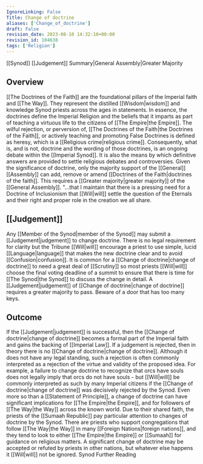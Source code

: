 ```yaml
---
IgnoreLinking: False
Title: Change of doctrine
aliases: ['Change_of_doctrine']
draft: False
revision_date: 2023-08-10 14:32:10+00:00
revision_id: 104638
tags: ['Religion']
---
```


[[Synod]] [[Judgement]] Summary|General Assembly|Greater Majority
## Overview
[[The Doctrines of the Faith]] are the foundational pillars of the Imperial faith and [[The Way]]. They represent the distilled [[Wisdom|wisdom]] and knowledge Synod priests across the ages in statements. In essence, the doctrines define the Imperial Religion and the beliefs that it imparts as part of teaching a virtuous life to the citizens of [[The Empire|the Empire]].
The wilful rejection, or perversion of, [[The Doctrines of the Faith|the Doctrines of the Faith]], or actively teaching and promoting False Doctrines is defined as heresy, which is a [[Religious crime|religious crime]]. Consequently, what is, and is not, doctrine and the wording of those doctrines, is an ongoing debate within the [[Imperial Synod]]. It is also the means by which definitive answers are provided to settle religious debates and controversies.
Given the significance of doctrine, only the majority support of the [[General]] [[Assembly]] can add, remove or amend [[Doctrines of the Faith|doctrines of the faith]]. This requires a [[Greater majority|greater majority]] of the [[General Assembly]]. 
"...that I maintain that there is a pressing need for a Doctrine of Inclusionism that [[Will|will]] settle the question of the Eternals and their right and proper role in the creation we all share.
## [[Judgement]]
Any [[Member of the Synod|member of the Synod]] may submit a [[Judgement|judgement]] to change doctrine. There is no legal requirement for clarity but the Tribune [[Will|will]] encourage a priest to use simple, lucid [[Language|language]] that makes the new doctrine clear and to avoid [[Confusion|confusion]]. It is common for a [[Change of doctrine|change of doctrine]] to need a great deal of [[Scrutiny]] so most priests [[Will|will]] choose the final voting deadline of a summit to ensure that there is time for [[The Synod|the Synod]] to discuss the change in detail.
A [[Judgement|judgement]] of [[Change of doctrine|change of doctrine]] requires a greater majority to pass.
Beware of a door that has too many keys.
## Outcome
If the [[Judgement|judgement]] is successful, then the [[Change of doctrine|change of doctrine]] becomes a formal part of the Imperial faith and gains the backing of [[Imperial Law]].
If a judgement is rejected, then in theory there is no [[Change of doctrine|change of doctrine]]. Although it does not have any legal standing, such a rejection is often commonly interpreted as a rejection of the virtue and validity of the proposed idea. For example, a failure to change doctrine to recognize that orcs have souls does not legally imply that orcs do not have souls - but [[Will|will]] be commonly interpreted as such by many Imperial citizens if the [[Change of doctrine|change of doctrine]] was decisively rejected by the Synod.
Even more so than a [[Statement of Principle]], a change of doctrine can have significant implications for [[The Empire|the Empire]], and for followers of [[The Way|the Way]] across the known world. Due to their shared faith, the priests of the [[Sumaah Republic]] pay particular attention to changes of doctrine by the Synod. There are priests who support congregations that follow [[The Way|the Way]] in many [[Foreign Nations|foreign nations]], and they tend to look to either [[The Empire|the Empire]] or [[Sumaah]] for guidance on religious matters. A significant change of doctrine may be accepted or refuted by priests in other nations, but whatever else happens it [[Will|will]] not be ignored.
Synod Further Reading